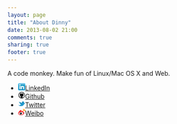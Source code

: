 ```yaml
---
layout: page
title: "About Dinny"
date: 2013-08-02 21:00
comments: true
sharing: true
footer: true
---
```

A code monkey. Make fun of Linux/Mac OS X and Web.

- ![linkedin](/assets/linkedin_favicon.png)[LinkedIn](http://www.linkedin.com/in/dinnywu)
- ![github](/assets/github_favicon.png)[Github](https://github.com/dinny)
- ![twitter](/assets/twitter_favicon.png)[Twitter](https://twitter.com/dinnywu)
- ![weibo](/assets/weibo_favicon.png)[Weibo](http://weibo.com/dinnywu)


